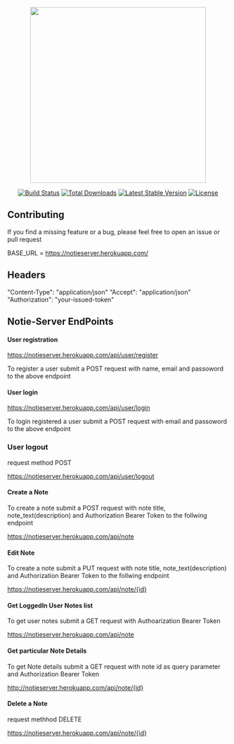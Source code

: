<p align="center"><a href="https://laravel.com" target="_blank"><img src="https://raw.githubusercontent.com/laravel/art/master/logo-lockup/5%20SVG/2%20CMYK/1%20Full%20Color/laravel-logolockup-cmyk-red.svg" width="400"></a></p>

<p align="center">
<a href="https://travis-ci.org/laravel/framework"><img src="https://travis-ci.org/laravel/framework.svg" alt="Build Status"></a>
<a href="https://packagist.org/packages/laravel/framework"><img src="https://img.shields.io/packagist/dt/laravel/framework" alt="Total Downloads"></a>
<a href="https://packagist.org/packages/laravel/framework"><img src="https://img.shields.io/packagist/v/laravel/framework" alt="Latest Stable Version"></a>
<a href="https://packagist.org/packages/laravel/framework"><img src="https://img.shields.io/packagist/l/laravel/framework" alt="License"></a>
</p>

## Contributing

If you find a missing feature or a bug, please feel free to open an issue or pull request

BASE_URL = https://notieserver.herokuapp.com/

## Headers
"Content-Type": "application/json"
"Accept": "application/json"
"Authorization": "your-issued-token"

## Notie-Server EndPoints
#### User registration
https://notieserver.herokuapp.com/api/user/register

To register a user submit a POST request with name, email and passoword to the above endpoint

#### User login
https://notieserver.herokuapp.com/api/user/login

To login registered a user submit a POST request with email and passoword to the above endpoint

### User logout
request method POST

https://notieserver.herokuapp.com/api/user/logout


#### Create a Note
To create a note submit a POST request with note title, note_text(description) and Authorization Bearer Token to the follwing endpoint

https://notieserver.herokuapp.com/api/note

#### Edit Note
To create a note submit a PUT request with note title, note_text(description) and Authorization Bearer Token to the follwing endpoint

https://notieserver.herokuapp.com/api/note/{id}

#### Get LoggedIn User Notes list
To get user notes submit a GET request with Authoarization Bearer Token

https://notieserver.herokuapp.com/api/note

#### Get particular Note Details
To get Note details submit a GET request with note id as query parameter and Authorization Bearer Token

http://notieserver.herokuapp.com/api/note/{id}

#### Delete a Note
request methhod DELETE

https://notieserver.herokuapp.com/api/note/{id}
